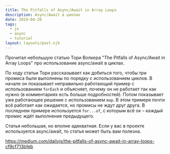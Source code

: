 ```yaml
---
title: The Pitfalls of Async/Await in Array Loops
description: Async/Await в циклах
date: 2019-04-20
tags:
  - js
  - async
  - tutorial
layout: layouts/post.njk
---
```

Прочитал небольшую статью Тори Волкера "The Pitfalls of Async/Await in Array Loops" про использование async/await в циклах.

По ходу статьи Тори рассказывает как добиться того, чтобы три промиса были выполнены по порядку с использованием циклов. В начале он показывает неправильно работающий пример с использованием `forEach` и объясняет, почему он не работает так как нужно (в комментариях есть больше подробностей). Потом показывает уже работающее решение с использованием `map`. В этом примере почти всё работает как ожидается, но промисы не ждут друг друга. В последнем примере используется `for...of`, с которым всё ок – каждый промис ждёт выполнения предыдущего.

Статья небольшая, но вполне адекватная. Если у вас в проекте используется async/await, то статья может быть вам полезна.

https://medium.com/dailyjs/the-pitfalls-of-async-await-in-array-loops-cf9cf713bfeb 
